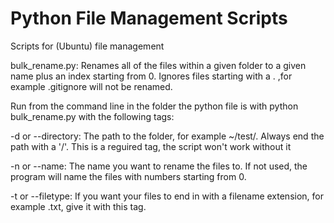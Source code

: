 # Python File Management Scripts
Scripts for (Ubuntu) file management

bulk_rename.py: Renames all of the files within a given folder to a given name plus an index starting from 0. Ignores files starting with a . ,for example .gitignore will not be renamed.

Run from the command line in the folder the python file is with python bulk_rename.py with the following tags:

-d or --directory: The path to the folder, for example ~/test/. Always end the path with a '/'. This is a reguired tag, the script won't work without it

-n or --name: The name you want to rename the files to. If not used, the program will name the files with numbers starting from 0.

-t or --filetype: If you want your files to end in with a filename extension, for example .txt, give it with this tag.


